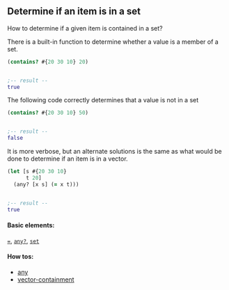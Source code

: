 <!---
  This markdown file was generated. Do not edit.
  -->

## Determine if an item is in a set

How to determine if a given item is contained in a set?

There is a built-in function to determine whether a value is a member of a set.

```clojure
(contains? #{20 30 10} 20)


;-- result --
true
```

The following code correctly determines that a value is not in a set

```clojure
(contains? #{20 30 10} 50)


;-- result --
false
```

It is more verbose, but an alternate solutions is the same as what would be done to determine if an item is in a vector.

```clojure
(let [s #{20 30 10}
      t 20]
  (any? [x s] (= x t)))


;-- result --
true
```

#### Basic elements:

[`=`](../halite-basic-syntax-reference.md#=), [`any?`](../halite-basic-syntax-reference.md#any?), [`set`](../halite-basic-syntax-reference.md#set)

#### How tos:

* [any](../how-to/any.md)
* [vector-containment](../how-to/vector-containment.md)


